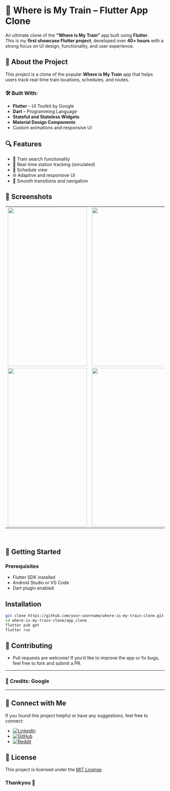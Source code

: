 # 🚆 Where is My Train – Flutter App Clone

An ultimate clone of the **"Where is My Train"** app built using **Flutter**.  
This is my **first showcase Flutter project**, developed over **40+ hours** with a strong focus on UI design, functionality, and user experience.

## 📱 About the Project

This project is a clone of the popular **Where is My Train** app that helps users track real-time train locations, schedules, and routes.

### 🛠️ Built With:
- **Flutter** – UI Toolkit by Google
- **Dart** – Programming Language
- **Stateful and Stateless Widgets**
- **Material Design Components**
- Custom animations and responsive UI

## 🔍 Features
- 🚉 Train search functionality  
- 📍 Real-time station tracking (simulated)  
- 📆 Schedule view  
- 🌐 Adaptive and responsive UI  
- 🔄 Smooth transitions and navigation

## 📸 Screenshots
<table>
  <tr>
    <td><img src="https://github.com/user-attachments/assets/2e313169-54db-4dd0-9d9e-310901cfb83a" width="250" height="500" /></td>
    <td><img src="https://github.com/user-attachments/assets/a98e598c-8859-4bb9-9ab1-dfde43ceab3a" width="250" height="500" /></td>
    <td><img src="https://github.com/user-attachments/assets/98b8e34e-a5c8-4c33-9bb9-05fcf94a7dc1" width="250" height="500" /></td>
    <td><img src="https://github.com/user-attachments/assets/5b8c21fd-6ab8-4ad2-bff2-a1f04fb098c2" width="250" height="500" /></td>
  </tr>
  <tr>
    <td><img src="https://github.com/user-attachments/assets/938fdfa4-f348-4578-ba9d-b2ad3bba8eb7" width="250" height="500" /></td>
    <td><img src="https://github.com/user-attachments/assets/c1c0ef3d-7002-43e3-b322-2b97ea73e667" width="250" height="500" /></td>
    <td><img src="https://github.com/user-attachments/assets/5dd806b8-8934-4a25-a1f9-5676e65f756f" width= "250" height="500"/></td>
    <td><img src="https://github.com/user-attachments/assets/53088524-2b2f-47d6-bb3a-4fa3f9b34c37" width="250" height="500" /></td>
  </tr>
</table> </br>

## 🚀 Getting Started

### Prerequisites
- Flutter SDK installed
- Android Studio or VS Code
- Dart plugin enabled

## Installation
```sh
git clone https://github.com/your-username/where-is-my-train-clone.git
cd where-is-my-train-clone/app_clone
flutter pub get
flutter run
```

## 🤝 Contributing
- Pull requests are welcome! If you’d like to improve the app or fix bugs, feel free to fork and submit a PR.

---
### 🎉 Credits: Google
---

## 📢 Connect with Me
If you found this project helpful or have any suggestions, feel free to connect:

- [![LinkedIn](https://img.shields.io/badge/LinkedIn-anshmnsoni-0077B5.svg?logo=linkedin)](https://www.linkedin.com/in/anshmnsoni)  
- [![GitHub](https://img.shields.io/badge/GitHub-AnshMNSoni-181717.svg?logo=github)](https://github.com/AnshMNSoni)
- [![Reddit](https://img.shields.io/badge/Reddit-u/AnshMNSoni-FF4500.svg?logo=reddit)](https://www.reddit.com/user/AnshMNSoni)

## 📜 License
This project is licensed under the [MIT License](LICENSE).

### Thankyou 💫
